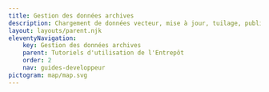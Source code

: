 ```yaml
---
title: Gestion des données archives
description: Chargement de données vecteur, mise à jour, tuilage, publication en WMS, WFS et TMS
layout: layouts/parent.njk
eleventyNavigation:
    key: Gestion des données archives
    parent: Tutoriels d'utilisation de l'Entrepôt
    order: 2
    nav: guides-developpeur
pictogram: map/map.svg
---
```

